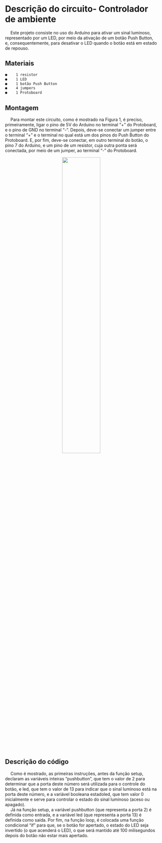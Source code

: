 
# Descrição do circuito- Controlador de ambiente

&emsp; Este projeto consiste no uso do Arduíno para ativar um sinal luminoso, representado por um LED, por meio da ativação de um botão Push Button, e, consequentemente, para desativar o LED quando o botão está em estado de repouso.


## Materiais
```sh
●	 1 resistor
●	 1 LED
●	 1 botão Push Button
●	 4 jumpers
●	 1 Protoboard


```
## Montagem
&emsp; Para montar este circuito, como é mostrado na Figura 1, é preciso, primeiramente, ligar o pino de 5V do Arduino no terminal “+” do Protoboard, e o pino de GND no terminal “-”. Depois, deve-se conectar um jumper entre o terminal “+” e o terminal no qual está um dos pinos do Push Button do Protoboard. E, por fim, deve-se conectar, em outro terminal do botão, o pino 7 do Arduino, e um pino de um resistor, cuja outra ponta será conectada, por meio de um jumper, ao terminal “-” do Protoboard.

<div align="center">
<img src="https://user-images.githubusercontent.com/72284498/194452194-4be51c95-713b-4d08-8f32-a58dce85ed14.png" width=50%>
</div>

## Descrição do código
&emsp; Como é mostrado, as primeiras instruções, antes da função setup, declaram as variáveis inteiras “pushbutton”, que tem o valor de 2 para determinar que a porta deste número será utilizada para o controle do botão, e led, que tem o valor de 13 para indicar que o sinal luminoso está na porta deste número, e a variável booleana estadoled, que tem valor 0 inicialmente e serve para controlar o estado do sinal luminoso (aceso ou apagado).
</br>&emsp; Já na função setup, a variável pushbutton (que representa a porta 2) é definida como entrada, e a variável led (que representa a porta 13) é definida como saída. Por fim, na função loop, é colocada uma função condicional “if” para que, se o botão for apertado, o estado do LED seja invertido (o que acenderá o LED), o que será mantido até 100 milisegundos depois do botão não estar mais apertado.

